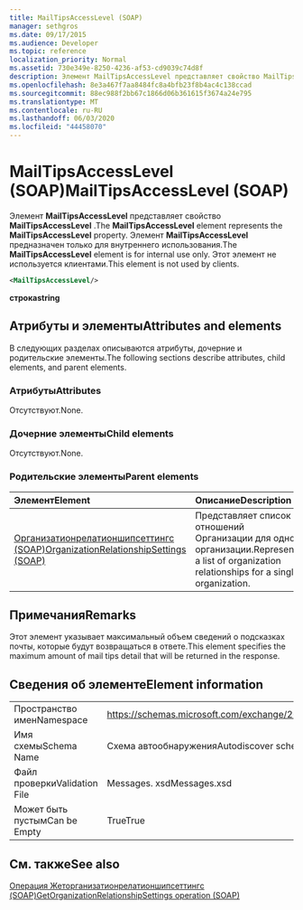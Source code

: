 ```yaml
---
title: MailTipsAccessLevel (SOAP)
manager: sethgros
ms.date: 09/17/2015
ms.audience: Developer
ms.topic: reference
localization_priority: Normal
ms.assetid: 730e349e-8250-4236-af53-cd9039c74d8f
description: Элемент MailTipsAccessLevel представляет свойство MailTipsAccessLevel. Элемент MailTipsAccessLevel предназначен только для внутреннего использования. Этот элемент не используется клиентами.
ms.openlocfilehash: 8e3a467f7aa8484fc8a4bfb23f8b4ac4c138ccad
ms.sourcegitcommit: 88ec988f2bb67c1866d06b361615f3674a24e795
ms.translationtype: MT
ms.contentlocale: ru-RU
ms.lasthandoff: 06/03/2020
ms.locfileid: "44458070"
---
```

# <a name="mailtipsaccesslevel-soap"></a><span data-ttu-id="6dddd-105">MailTipsAccessLevel (SOAP)</span><span class="sxs-lookup"><span data-stu-id="6dddd-105">MailTipsAccessLevel (SOAP)</span></span>

<span data-ttu-id="6dddd-106">Элемент **MailTipsAccessLevel** представляет свойство **MailTipsAccessLevel** .</span><span class="sxs-lookup"><span data-stu-id="6dddd-106">The **MailTipsAccessLevel** element represents the **MailTipsAccessLevel** property.</span></span> <span data-ttu-id="6dddd-107">Элемент **MailTipsAccessLevel** предназначен только для внутреннего использования.</span><span class="sxs-lookup"><span data-stu-id="6dddd-107">The **MailTipsAccessLevel** element is for internal use only.</span></span> <span data-ttu-id="6dddd-108">Этот элемент не используется клиентами.</span><span class="sxs-lookup"><span data-stu-id="6dddd-108">This element is not used by clients.</span></span> 
  
```XML
<MailTipsAccessLevel/>
```

 <span data-ttu-id="6dddd-109">**строка**</span><span class="sxs-lookup"><span data-stu-id="6dddd-109">**string**</span></span>
## <a name="attributes-and-elements"></a><span data-ttu-id="6dddd-110">Атрибуты и элементы</span><span class="sxs-lookup"><span data-stu-id="6dddd-110">Attributes and elements</span></span>

<span data-ttu-id="6dddd-111">В следующих разделах описываются атрибуты, дочерние и родительские элементы.</span><span class="sxs-lookup"><span data-stu-id="6dddd-111">The following sections describe attributes, child elements, and parent elements.</span></span>
  
### <a name="attributes"></a><span data-ttu-id="6dddd-112">Атрибуты</span><span class="sxs-lookup"><span data-stu-id="6dddd-112">Attributes</span></span>

<span data-ttu-id="6dddd-113">Отсутствуют.</span><span class="sxs-lookup"><span data-stu-id="6dddd-113">None.</span></span>
  
### <a name="child-elements"></a><span data-ttu-id="6dddd-114">Дочерние элементы</span><span class="sxs-lookup"><span data-stu-id="6dddd-114">Child elements</span></span>

<span data-ttu-id="6dddd-115">Отсутствуют.</span><span class="sxs-lookup"><span data-stu-id="6dddd-115">None.</span></span>
  
### <a name="parent-elements"></a><span data-ttu-id="6dddd-116">Родительские элементы</span><span class="sxs-lookup"><span data-stu-id="6dddd-116">Parent elements</span></span>

|<span data-ttu-id="6dddd-117">**Элемент**</span><span class="sxs-lookup"><span data-stu-id="6dddd-117">**Element**</span></span>|<span data-ttu-id="6dddd-118">**Описание**</span><span class="sxs-lookup"><span data-stu-id="6dddd-118">**Description**</span></span>|
|:-----|:-----|
|[<span data-ttu-id="6dddd-119">Организатионрелатионшипсеттингс (SOAP)</span><span class="sxs-lookup"><span data-stu-id="6dddd-119">OrganizationRelationshipSettings (SOAP)</span></span>](organizationrelationshipsettings-soap.md) <br/> |<span data-ttu-id="6dddd-120">Представляет список отношений Организации для одной организации.</span><span class="sxs-lookup"><span data-stu-id="6dddd-120">Represents a list of organization relationships for a single organization.</span></span>  <br/> |
   
## <a name="remarks"></a><span data-ttu-id="6dddd-121">Примечания</span><span class="sxs-lookup"><span data-stu-id="6dddd-121">Remarks</span></span>

<span data-ttu-id="6dddd-122">Этот элемент указывает максимальный объем сведений о подсказках почты, которые будут возвращаться в ответе.</span><span class="sxs-lookup"><span data-stu-id="6dddd-122">This element specifies the maximum amount of mail tips detail that will be returned in the response.</span></span>
  
## <a name="element-information"></a><span data-ttu-id="6dddd-123">Сведения об элементе</span><span class="sxs-lookup"><span data-stu-id="6dddd-123">Element information</span></span>

|||
|:-----|:-----|
|<span data-ttu-id="6dddd-124">Пространство имен</span><span class="sxs-lookup"><span data-stu-id="6dddd-124">Namespace</span></span>  <br/> |https://schemas.microsoft.com/exchange/2010/Autodiscover  <br/> |
|<span data-ttu-id="6dddd-125">Имя схемы</span><span class="sxs-lookup"><span data-stu-id="6dddd-125">Schema Name</span></span>  <br/> |<span data-ttu-id="6dddd-126">Схема автообнаружения</span><span class="sxs-lookup"><span data-stu-id="6dddd-126">Autodiscover schema</span></span>  <br/> |
|<span data-ttu-id="6dddd-127">Файл проверки</span><span class="sxs-lookup"><span data-stu-id="6dddd-127">Validation File</span></span>  <br/> |<span data-ttu-id="6dddd-128">Messages. xsd</span><span class="sxs-lookup"><span data-stu-id="6dddd-128">Messages.xsd</span></span>  <br/> |
|<span data-ttu-id="6dddd-129">Может быть пустым</span><span class="sxs-lookup"><span data-stu-id="6dddd-129">Can be Empty</span></span>  <br/> |<span data-ttu-id="6dddd-130">True</span><span class="sxs-lookup"><span data-stu-id="6dddd-130">True</span></span>  <br/> |
   
## <a name="see-also"></a><span data-ttu-id="6dddd-131">См. также</span><span class="sxs-lookup"><span data-stu-id="6dddd-131">See also</span></span>



[<span data-ttu-id="6dddd-132">Операция Жеторганизатионрелатионшипсеттингс (SOAP)</span><span class="sxs-lookup"><span data-stu-id="6dddd-132">GetOrganizationRelationshipSettings operation (SOAP)</span></span>](getorganizationrelationshipsettings-operation-soap.md)

